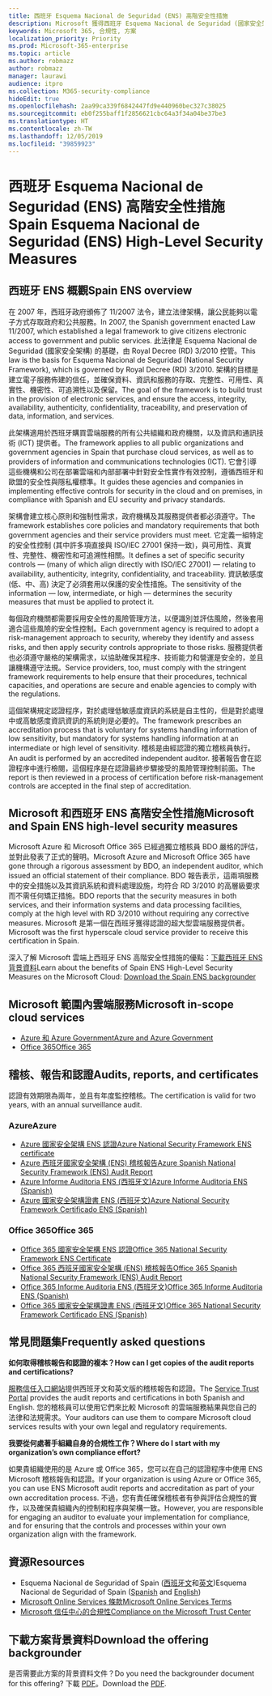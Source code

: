```yaml
---
title: 西班牙 Esquema Nacional de Seguridad (ENS) 高階安全性措施
description: Microsoft 獲得西班牙 Esquema Nacional de Seguridad (國家安全架構) 認證。
keywords: Microsoft 365, 合規性, 方案
localization_priority: Priority
ms.prod: Microsoft-365-enterprise
ms.topic: article
ms.author: robmazz
author: robmazz
manager: laurawi
audience: itpro
ms.collection: M365-security-compliance
hideEdit: true
ms.openlocfilehash: 2aa99ca339f6842447fd9e440960bec327c38025
ms.sourcegitcommit: eb0f255baff1f2856621cbc64a3f34a04be37be3
ms.translationtype: HT
ms.contentlocale: zh-TW
ms.lasthandoff: 12/05/2019
ms.locfileid: "39859923"
---
```

# <a name="spain-esquema-nacional-de-seguridad-ens-high-level-security-measures"></a><span data-ttu-id="e0136-104">西班牙 Esquema Nacional de Seguridad (ENS) 高階安全性措施</span><span class="sxs-lookup"><span data-stu-id="e0136-104">Spain Esquema Nacional de Seguridad (ENS) High-Level Security Measures</span></span>

## <a name="spain-ens-overview"></a><span data-ttu-id="e0136-105">西班牙 ENS 概觀</span><span class="sxs-lookup"><span data-stu-id="e0136-105">Spain ENS overview</span></span>

<span data-ttu-id="e0136-106">在 2007 年，西班牙政府頒佈了 11/2007 法令，建立法律架構，讓公民能夠以電子方式存取政府和公共服務。</span><span class="sxs-lookup"><span data-stu-id="e0136-106">In 2007, the Spanish government enacted Law 11/2007, which established a legal framework to give citizens electronic access to government and public services.</span></span> <span data-ttu-id="e0136-107">此法律是 Esquema Nacional de Seguridad (國家安全架構) 的基礎，由 Royal Decree (RD) 3/2010 控管。</span><span class="sxs-lookup"><span data-stu-id="e0136-107">This law is the basis for Esquema Nacional de Seguridad (National Security Framework), which is governed by Royal Decree (RD) 3/2010.</span></span> <span data-ttu-id="e0136-108">架構的目標是建立電子服務佈建的信任，並確保資料、資訊和服務的存取、完整性、可用性、真實性、機密性、可追溯性以及保留。</span><span class="sxs-lookup"><span data-stu-id="e0136-108">The goal of the framework is to build trust in the provision of electronic services, and ensure the access, integrity, availability, authenticity, confidentiality, traceability, and preservation of data, information, and services.</span></span>

<span data-ttu-id="e0136-109">此架構適用於西班牙購買雲端服務的所有公共組織和政府機關，以及資訊和通訊技術 (ICT) 提供者。</span><span class="sxs-lookup"><span data-stu-id="e0136-109">The framework applies to all public organizations and government agencies in Spain that purchase cloud services, as well as to providers of information and communications technologies (ICT).</span></span> <span data-ttu-id="e0136-110">它會引導這些機構和公司在部署雲端和內部部署中針對安全性實作有效控制，遵循西班牙和歐盟的安全性與隱私權標準。</span><span class="sxs-lookup"><span data-stu-id="e0136-110">It guides these agencies and companies in implementing effective controls for security in the cloud and on premises, in compliance with Spanish and EU security and privacy standards.</span></span>

<span data-ttu-id="e0136-111">架構會建立核心原則和強制性需求，政府機構及其服務提供者都必須遵守。</span><span class="sxs-lookup"><span data-stu-id="e0136-111">The framework establishes core policies and mandatory requirements that both government agencies and their service providers must meet.</span></span> <span data-ttu-id="e0136-112">它定義一組特定的安全性控制 (其中許多項直接與 ISO/IEC 27001 保持一致)，與可用性、真實性、完整性、機密性和可追溯性相關。</span><span class="sxs-lookup"><span data-stu-id="e0136-112">It defines a set of specific security controls — (many of which align directly with ISO/IEC 27001) — relating to availability, authenticity, integrity, confidentiality, and traceability.</span></span> <span data-ttu-id="e0136-113">資訊敏感度 (低、中、高) 決定了必須套用以保護的安全性措施。</span><span class="sxs-lookup"><span data-stu-id="e0136-113">The sensitivity of the information — low, intermediate, or high — determines the security measures that must be applied to protect it.</span></span>

<span data-ttu-id="e0136-114">每個政府機關都需要採用安全性的風險管理方法，以便識別並評估風險，然後套用適合這些風險的安全性控制。</span><span class="sxs-lookup"><span data-stu-id="e0136-114">Each government agency is required to adopt a risk-management approach to security, whereby they identify and assess risks, and then apply security controls appropriate to those risks.</span></span> <span data-ttu-id="e0136-115">服務提供者也必須遵守嚴格的架構需求，以協助確保其程序、技術能力和營運是安全的，並且讓機構遵守法規。</span><span class="sxs-lookup"><span data-stu-id="e0136-115">Service providers, too, must comply with the stringent framework requirements to help ensure that their procedures, technical capacities, and operations are secure and enable agencies to comply with the regulations.</span></span>

<span data-ttu-id="e0136-116">這個架構規定認證程序，對於處理低敏感度資訊的系統是自主性的，但是對於處理中或高敏感度資訊資訊的系統則是必要的。</span><span class="sxs-lookup"><span data-stu-id="e0136-116">The framework prescribes an accreditation process that is voluntary for systems handling information of low sensitivity, but mandatory for systems handling information at an intermediate or high level of sensitivity.</span></span> <span data-ttu-id="e0136-117">稽核是由經認證的獨立稽核員執行。</span><span class="sxs-lookup"><span data-stu-id="e0136-117">An audit is performed by an accredited independent auditor.</span></span> <span data-ttu-id="e0136-118">接著報告會在認證程序中進行檢閱，這個程序是在認證最終步驟接受的風險管理控制前面。</span><span class="sxs-lookup"><span data-stu-id="e0136-118">The report is then reviewed in a process of certification before risk-management controls are accepted in the final step of accreditation.</span></span>

## <a name="microsoft-and-spain-ens-high-level-security-measures"></a><span data-ttu-id="e0136-119">Microsoft 和西班牙 ENS 高階安全性措施</span><span class="sxs-lookup"><span data-stu-id="e0136-119">Microsoft and Spain ENS high-level security measures</span></span>

<span data-ttu-id="e0136-120">Microsoft Azure 和 Microsoft Office 365 已經過獨立稽核員 BDO 嚴格的評估，並對此發表了正式的聲明。</span><span class="sxs-lookup"><span data-stu-id="e0136-120">Microsoft Azure and Microsoft Office 365 have gone through a rigorous assessment by BDO, an independent auditor, which issued an official statement of their compliance.</span></span> <span data-ttu-id="e0136-121">BDO 報告表示，這兩項服務中的安全措施以及其資訊系統和資料處理設施，均符合 RD 3/2010 的高層級要求而不需任何矯正措施。</span><span class="sxs-lookup"><span data-stu-id="e0136-121">BDO reports that the security measures in both services, and their information systems and data processing facilities, comply at the high level with RD 3/2010 without requiring any corrective measures.</span></span> <span data-ttu-id="e0136-122">Microsoft 是第一個在西班牙獲得認證的超大型雲端服務提供者。</span><span class="sxs-lookup"><span data-stu-id="e0136-122">Microsoft was the first hyperscale cloud service provider to receive this certification in Spain.</span></span>

<span data-ttu-id="e0136-123">深入了解 Microsoft 雲端上西班牙 ENS 高階安全性措施的優點：[下載西班牙 ENS 背景資料](https://aka.ms/spainens-backgrounder)</span><span class="sxs-lookup"><span data-stu-id="e0136-123">Learn about the benefits of Spain ENS High-Level Security Measures on the Microsoft Cloud: [Download the Spain ENS backgrounder](https://aka.ms/spainens-backgrounder)</span></span>

## <a name="microsoft-in-scope-cloud-services"></a><span data-ttu-id="e0136-124">Microsoft 範圍內雲端服務</span><span class="sxs-lookup"><span data-stu-id="e0136-124">Microsoft in-scope cloud services</span></span>

- [<span data-ttu-id="e0136-125">Azure 和 Azure Government</span><span class="sxs-lookup"><span data-stu-id="e0136-125">Azure and Azure Government</span></span>](https://aka.ms/AzureCompliance)
- [<span data-ttu-id="e0136-126">Office 365</span><span class="sxs-lookup"><span data-stu-id="e0136-126">Office 365</span></span>](https://go.microsoft.com/fwlink/p/?LinkID=2077751)

## <a name="audits-reports-and-certificates"></a><span data-ttu-id="e0136-127">稽核、報告和認證</span><span class="sxs-lookup"><span data-stu-id="e0136-127">Audits, reports, and certificates</span></span>

<span data-ttu-id="e0136-128">認證有效期限為兩年，並且有年度監控稽核。</span><span class="sxs-lookup"><span data-stu-id="e0136-128">The certification is valid for two years, with an annual surveillance audit.</span></span>

### <a name="azure"></a><span data-ttu-id="e0136-129">Azure</span><span class="sxs-lookup"><span data-stu-id="e0136-129">Azure</span></span>

- [<span data-ttu-id="e0136-130">Azure 國家安全架構 ENS 認證</span><span class="sxs-lookup"><span data-stu-id="e0136-130">Azure National Security Framework ENS certificate</span></span>](https://aka.ms/AzureNationalSecurityFrameworkENSCertificate)
- [<span data-ttu-id="e0136-131">Azure 西班牙國家安全架構 (ENS) 稽核報告</span><span class="sxs-lookup"><span data-stu-id="e0136-131">Azure Spanish National Security Framework (ENS) Audit Report</span></span>](https://aka.ms/AzureNationalSecurityFrameworkAuditReport)
- [<span data-ttu-id="e0136-132">Azure Informe Auditoria ENS (西班牙文)</span><span class="sxs-lookup"><span data-stu-id="e0136-132">Azure Informe Auditoria ENS (Spanish)</span></span>](https://aka.ms/AzureInformeAuditoriaENS)
- [<span data-ttu-id="e0136-133">Azure 國家安全架構證書 ENS (西班牙文)</span><span class="sxs-lookup"><span data-stu-id="e0136-133">Azure National Security Framework Certificado ENS (Spanish)</span></span>](https://aka.ms/AzureNationalSecurityFrameworkCertificadoENS)

### <a name="office-365"></a><span data-ttu-id="e0136-134">Office 365</span><span class="sxs-lookup"><span data-stu-id="e0136-134">Office 365</span></span>

- [<span data-ttu-id="e0136-135">Office 365 國家安全架構 ENS 認證</span><span class="sxs-lookup"><span data-stu-id="e0136-135">Office 365 National Security Framework ENS Certificate</span></span>](https://aka.ms/Office365NationalSecurityFrameworkENSCertificate)
- [<span data-ttu-id="e0136-136">Office 365 西班牙國家安全架構 (ENS) 稽核報告</span><span class="sxs-lookup"><span data-stu-id="e0136-136">Office 365 Spanish National Security Framework (ENS) Audit Report</span></span>](https://aka.ms/Office365NationalSecurityFrameworkAuditReport)
- [<span data-ttu-id="e0136-137">Office 365 Informe Auditoria ENS (西班牙文)</span><span class="sxs-lookup"><span data-stu-id="e0136-137">Office 365 Informe Auditoria ENS (Spanish)</span></span>](https://aka.ms/Office365InformeAuditoriaENS)
- [<span data-ttu-id="e0136-138">Office 365 國家安全架構證書 ENS (西班牙文)</span><span class="sxs-lookup"><span data-stu-id="e0136-138">Office 365 National Security Framework Certificado ENS (Spanish)</span></span>](https://aka.ms/Office365NationalSecurityFrameworkCertificadoENS)

## <a name="frequently-asked-questions"></a><span data-ttu-id="e0136-139">常見問題集</span><span class="sxs-lookup"><span data-stu-id="e0136-139">Frequently asked questions</span></span>

<span data-ttu-id="e0136-140">**如何取得稽核報告和認證的複本？**</span><span class="sxs-lookup"><span data-stu-id="e0136-140">**How can I get copies of the audit reports and certifications?**</span></span>

<span data-ttu-id="e0136-141">[服務信任入口網站](https://aka.ms/stphelp)提供西班牙文和英文版的稽核報告和認證。</span><span class="sxs-lookup"><span data-stu-id="e0136-141">The [Service Trust Portal](https://aka.ms/stphelp) provides the audit reports and certifications in both Spanish and English.</span></span> <span data-ttu-id="e0136-142">您的稽核員可以使用它們來比較 Microsoft 的雲端服務結果與您自己的法律和法規需求。</span><span class="sxs-lookup"><span data-stu-id="e0136-142">Your auditors can use them to compare Microsoft cloud services results with your own legal and regulatory requirements.</span></span>

<span data-ttu-id="e0136-143">**我要從何處著手組織自身的合規性工作？**</span><span class="sxs-lookup"><span data-stu-id="e0136-143">**Where do I start with my organization’s own compliance effort?**</span></span>

<span data-ttu-id="e0136-144">如果貴組織使用的是 Azure 或 Office 365，您可以在自己的認證程序中使用 ENS Microsoft 稽核報告和認證。</span><span class="sxs-lookup"><span data-stu-id="e0136-144">If your organization is using Azure or Office 365, you can use ENS Microsoft audit reports and accreditation as part of your own accreditation process.</span></span> <span data-ttu-id="e0136-145">不過，您有責任確保稽核者有參與評估合規性的實作，以及確保貴組織內的控制和程序與架構一致。</span><span class="sxs-lookup"><span data-stu-id="e0136-145">However, you are responsible for engaging an auditor to evaluate your implementation for compliance, and for ensuring that the controls and processes within your own organization align with the framework.</span></span>

## <a name="resources"></a><span data-ttu-id="e0136-146">資源</span><span class="sxs-lookup"><span data-stu-id="e0136-146">Resources</span></span>

- <span data-ttu-id="e0136-147">Esquema Nacional de Seguridad of Spain ([西班牙文](https://administracionelectronica.gob.es/pae_Home/pae_Estrategias/pae_Seguridad_Inicio/pae_Esquema_Nacional_de_Seguridad.html?idioma=sp#.Vwxp82mcGM8)和[英文](https://administracionelectronica.gob.es/pae_Home/pae_Estrategias/pae_Seguridad_Inicio/pae_Esquema_Nacional_de_Seguridad.html?idioma=en#.VwvcgmmcGM9))</span><span class="sxs-lookup"><span data-stu-id="e0136-147">Esquema Nacional de Seguridad of Spain ([Spanish](https://administracionelectronica.gob.es/pae_Home/pae_Estrategias/pae_Seguridad_Inicio/pae_Esquema_Nacional_de_Seguridad.html?idioma=sp#.Vwxp82mcGM8) and [English](https://administracionelectronica.gob.es/pae_Home/pae_Estrategias/pae_Seguridad_Inicio/pae_Esquema_Nacional_de_Seguridad.html?idioma=en#.VwvcgmmcGM9))</span></span>
- [<span data-ttu-id="e0136-148">Microsoft Online Services 條款</span><span class="sxs-lookup"><span data-stu-id="e0136-148">Microsoft Online Services Terms</span></span>](https://aka.ms/Online-Services-Terms)
- [<span data-ttu-id="e0136-149">Microsoft 信任中心的合規性</span><span class="sxs-lookup"><span data-stu-id="e0136-149">Compliance on the Microsoft Trust Center</span></span>](https://www.microsoft.com/trust-center/compliance/compliance-overview)

## <a name="download-the-offering-backgrounder"></a><span data-ttu-id="e0136-150">下載方案背景資料</span><span class="sxs-lookup"><span data-stu-id="e0136-150">Download the offering backgrounder</span></span>

<span data-ttu-id="e0136-151">是否需要此方案的背景資料文件？</span><span class="sxs-lookup"><span data-stu-id="e0136-151">Do you need the backgrounder document for this offering?</span></span> <span data-ttu-id="e0136-152">下載 [PDF](https://download.microsoft.com/download/2/3/2/23208181-BA86-4011-8B4A-3CA7E8E383A1/ENS-Spain-Compliance.pdf)。</span><span class="sxs-lookup"><span data-stu-id="e0136-152">Download the [PDF](https://download.microsoft.com/download/2/3/2/23208181-BA86-4011-8B4A-3CA7E8E383A1/ENS-Spain-Compliance.pdf).</span></span>
